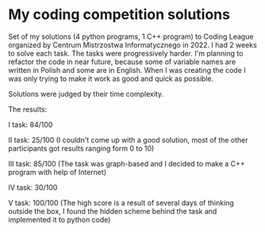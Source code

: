 # My coding competition solutions
Set of my solutions (4 python programs, 1 C++ program) to Coding League organized by Centrum Mistrzostwa Informatycznego in 2022.
I had 2 weeks to solve each task. The tasks were progressively harder.
I'm planning to refactor the code in near future, because some of variable names are written in Polish and some are in English.
When I was creating the code I was only trying to make it work as good and quick as possible. 

Solutions were judged by their time complexity.

The results: 

I task: 84/100 

II task: 25/100 (I couldn't come up with a good solution, most of the other participants got results ranging form 0 to 10)

III task: 85/100 (The task was graph-based and I decided to make a C++ program with help of Internet)

IV task: 30/100

V task: 100/100 (The high score is a result of several days of thinking outside the box, I found the hidden scheme behind the task and implemented it to python code)
